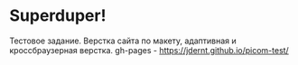 # Superduper!
Тестовое задание. Верстка сайта по макету, адаптивная и кроссбраузерная верстка. gh-pages - https://jdernt.github.io/picom-test/
